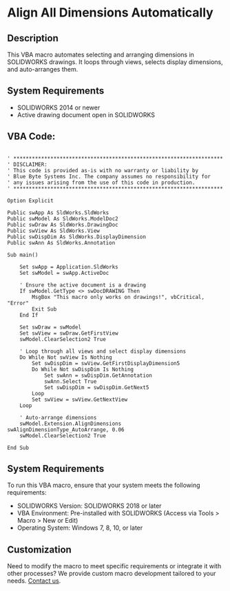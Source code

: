 # Align All Dimensions Automatically 
## Description
This VBA macro automates selecting and arranging dimensions in SOLIDWORKS drawings. It loops through views, selects display dimensions, and auto-arranges them.

## System Requirements
- SOLIDWORKS 2014 or newer
- Active drawing document open in SOLIDWORKS

## VBA Code:
```vbnet

' ********************************************************************
' DISCLAIMER: 
' This code is provided as-is with no warranty or liability by 
' Blue Byte Systems Inc. The company assumes no responsibility for 
' any issues arising from the use of this code in production.
' ********************************************************************

Option Explicit

Public swApp As SldWorks.SldWorks
Public swModel As SldWorks.ModelDoc2
Public swDraw As SldWorks.DrawingDoc
Public swView As SldWorks.View
Public swDispDim As SldWorks.DisplayDimension
Public swAnn As SldWorks.Annotation

Sub main()

    Set swApp = Application.SldWorks
    Set swModel = swApp.ActiveDoc
    
    ' Ensure the active document is a drawing
    If swModel.GetType <> swDocDRAWING Then
        MsgBox "This macro only works on drawings!", vbCritical, "Error"
        Exit Sub
    End If
    
    Set swDraw = swModel
    Set swView = swDraw.GetFirstView
    swModel.ClearSelection2 True
    
    ' Loop through all views and select display dimensions
    Do While Not swView Is Nothing
        Set swDispDim = swView.GetFirstDisplayDimension5
        Do While Not swDispDim Is Nothing
            Set swAnn = swDispDim.GetAnnotation
            swAnn.Select True
            Set swDispDim = swDispDim.GetNext5
        Loop
        Set swView = swView.GetNextView
    Loop
    
    ' Auto-arrange dimensions
    swModel.Extension.AlignDimensions swAlignDimensionType_AutoArrange, 0.06
    swModel.ClearSelection2 True
    
End Sub
```


## System Requirements
To run this VBA macro, ensure that your system meets the following requirements:

- SOLIDWORKS Version: SOLIDWORKS 2018 or later
- VBA Environment: Pre-installed with SOLIDWORKS (Access via Tools > Macro > New or Edit)
- Operating System: Windows 7, 8, 10, or later

## Customization
Need to modify the macro to meet specific requirements or integrate it with other processes? We provide custom macro development tailored to your needs. [Contact us](https://bluebyte.biz/contact).